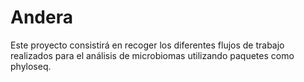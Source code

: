 # Andera

Este proyecto consistirá en recoger los diferentes flujos de trabajo realizados para el análisis de microbiomas utilizando paquetes como phyloseq.  
